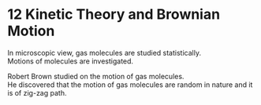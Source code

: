 # 12 Kinetic Theory and Brownian Motion

In microscopic view, gas molecules are studied statistically.   
Motions of molecules are investigated.

Robert Brown studied on the motion of gas molecules.  
He discovered that the motion of gas molecules are random in nature and it is of zig-zag path.

